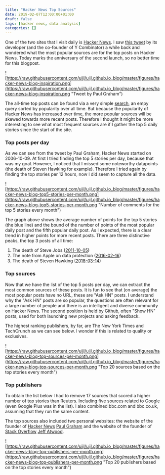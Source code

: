 ```yaml
---
title: "Hacker News Top Sources"
date: 2019-02-07T12:00:00+01:00
draft: false
tags: [hacker news, data analysis]
categories: []
---
```


One of the two sites that I visit daily is [Hacker News](news.ycombinator.com). I saw [this tweet](https://twitter.com/paulg/status/1049723540902215681) by its developer (and the co-founder of Y Combinator) a while back and wondered what the most popular sources are for the top posts on Hacker News. Today marks the anniversary of the second launch, so no better time for this blogpost.

![https://raw.githubusercontent.com/uijl/uijl.github.io_blog/master/figures/hacker-news-blog-inspiration.png](https://raw.githubusercontent.com/uijl/uijl.github.io_blog/master/figures/hacker-news-blog-inspiration.png "Tweet by Paul Graham")

The all-time top posts can be found via a very simple [search](https://hn.algolia.com/?q=&query=&sort=byPopularity&prefix&page=0&dateRange=all&type=story), an empy query sorted by popularity over all time. But because the popularity of Hacker News has increased over time, the more popular sources will be skewed towards more recent posts. Therefore I thought it might be more interesting to see what most frequent sources are if I gather the top 5 daily stories since the start of the site.

### Top posts per day

As we can see from the tweet by Paul Graham, Hacker News started on 2006-10-09. At first I tried finding the top 5 stories per day, because that was my goal. However, I noticed that I missed some noteworthy datapoints (the death of Steven Hawking for example). Therefore I tried again by finding the top stories per 12 hours, now I did seem to capture all the data.

![https://raw.githubusercontent.com/uijl/uijl.github.io_blog/master/figures/hacker-news-blog-top5-stories-per-month.png](https://raw.githubusercontent.com/uijl/uijl.github.io_blog/master/figures/hacker-news-blog-top5-stories-per-month.png "Number of comments for the top 5 stories every month")

The graph above shows the average number of points for the top   5 stories (the blue line) and the bound of the number of points of the most popular daily post and the fifth popular daily post. As I expected, there is a clear trend in higher points for more recent posts. There are three distinctive peaks, the top 3 posts of all time:

1. The death of Steve Jobs ([2011-10-05](https://www.apple.com/stevejobs/))
2. The note from Apple on data protection ([2016-02-16](https://www.apple.com/customer-letter/))
3. The death of Steven Hawking ([2018-03-14](https://www.bbc.com/news/uk-43396008))

### Top sources

Now that we have the list of the top 5 posts per day, we can extract the most common sources of these posts. It is fun to see that (on average) the most popular posts have no URL, these are "Ask HN" posts. I understand why the "Ask HN" posts are so popular, the questions are often relevant for a large number of people and there is an intelligent and diverse community on Hacker News. The second position is held by Github, often "Show HN" posts, used for both launching new projects and asking feedback.

The highest ranking publishers, by far, are The New York Times and TechCrunch as we can see below. I wonder if this is related to quality or exclusives.

![https://raw.githubusercontent.com/uijl/uijl.github.io_blog/master/figures/hacker-news-blog-top-sources-per-month.png](https://raw.githubusercontent.com/uijl/uijl.github.io_blog/master/figures/hacker-news-blog-top-sources-per-month.png "Top 20 sources based on the top stories every month")

### Top publishers

To obtain the list below I had to remove 17 sources that scored a higher number of top stories than Reuters. Including five sources related to Google (even Google Plus was in the list). I also combined bbc.com and bbc.co.uk, assuming that they run the same content.

The top sources also included two personal websites: the website of the founder of [Hacker News](https://news.ycombinator.com) [Paul Graham](https://http://paulgraham.com/) and the website of the founder of [Stack Overflow](https://stackoverflow.com/) [Jeff Atwood](https://blog.codinghorror.com/).

![https://raw.githubusercontent.com/uijl/uijl.github.io_blog/master/figures/hacker-news-blog-top-publishers-per-month.png](https://raw.githubusercontent.com/uijl/uijl.github.io_blog/master/figures/hacker-news-blog-top-publishers-per-month.png "Top 20 publishers based on the top stories every month")